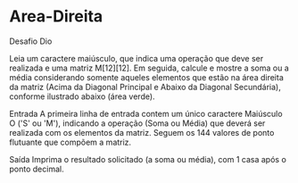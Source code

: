 # Area-Direita
Desafio Dio

Leia um caractere maiúsculo, que indica uma operação que deve ser realizada e uma matriz M[12][12].
Em seguida, calcule e mostre a soma ou a média considerando somente aqueles elementos que estão na área direita da matriz
(Acima da Diagonal Principal e Abaixo da Diagonal Secundária),
conforme ilustrado abaixo (área verde).

Entrada
A primeira linha de entrada contem um único caractere Maiúsculo O ('S' ou 'M'), indicando a operação (Soma ou Média) que deverá ser realizada com os elementos da matriz. Seguem os 144 valores de ponto flutuante que compõem a matriz.

Saída
Imprima o resultado solicitado (a soma ou média), com 1 casa após o ponto decimal.
